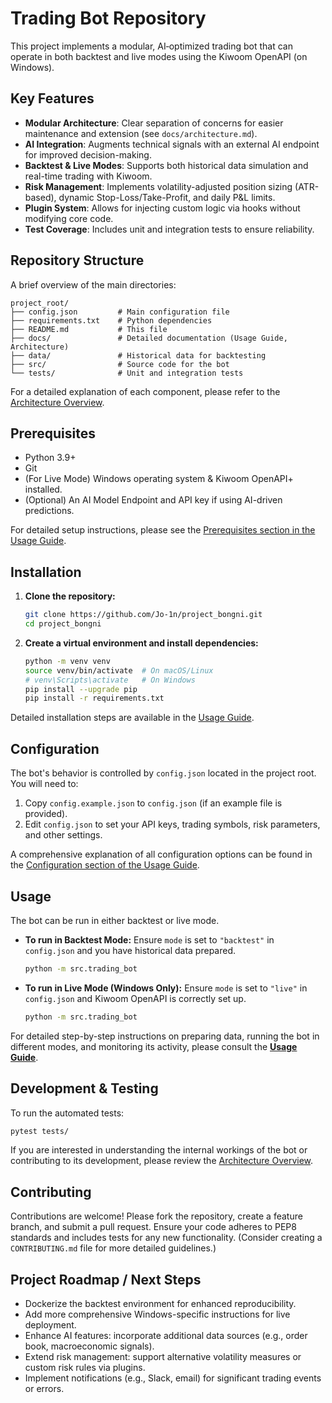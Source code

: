 # Trading Bot Repository

This project implements a modular, AI‐optimized trading bot that can operate in both backtest and live modes using the Kiwoom OpenAPI (on Windows).

## Key Features

*   **Modular Architecture**: Clear separation of concerns for easier maintenance and extension (see `docs/architecture.md`).
*   **AI Integration**: Augments technical signals with an external AI endpoint for improved decision-making.
*   **Backtest & Live Modes**: Supports both historical data simulation and real-time trading with Kiwoom.
*   **Risk Management**: Implements volatility-adjusted position sizing (ATR-based), dynamic Stop-Loss/Take-Profit, and daily P&L limits.
*   **Plugin System**: Allows for injecting custom logic via hooks without modifying core code.
*   **Test Coverage**: Includes unit and integration tests to ensure reliability.

## Repository Structure

A brief overview of the main directories:
```
project_root/
├── config.json         # Main configuration file
├── requirements.txt    # Python dependencies
├── README.md           # This file
├── docs/               # Detailed documentation (Usage Guide, Architecture)
├── data/               # Historical data for backtesting
├── src/                # Source code for the bot
└── tests/              # Unit and integration tests
```
For a detailed explanation of each component, please refer to the [Architecture Overview](docs/architecture.md).

## Prerequisites

*   Python 3.9+
*   Git
*   (For Live Mode) Windows operating system & Kiwoom OpenAPI+ installed.
*   (Optional) An AI Model Endpoint and API key if using AI-driven predictions.

For detailed setup instructions, please see the [Prerequisites section in the Usage Guide](docs/Usage.md#1-prerequisites).

## Installation

1.  **Clone the repository:**
    ```bash
    git clone https://github.com/Jo-1n/project_bongni.git
    cd project_bongni
    ```
2.  **Create a virtual environment and install dependencies:**
    ```bash
    python -m venv venv
    source venv/bin/activate  # On macOS/Linux
    # venv\Scripts\activate   # On Windows
    pip install --upgrade pip
    pip install -r requirements.txt
    ```
Detailed installation steps are available in the [Usage Guide](docs/Usage.md#1-prerequisites).

## Configuration

The bot's behavior is controlled by `config.json` located in the project root. You will need to:
1.  Copy `config.example.json` to `config.json` (if an example file is provided).
2.  Edit `config.json` to set your API keys, trading symbols, risk parameters, and other settings.

A comprehensive explanation of all configuration options can be found in the [Configuration section of the Usage Guide](docs/Usage.md#2-configuring-configjson).

## Usage

The bot can be run in either backtest or live mode.

*   **To run in Backtest Mode:**
    Ensure `mode` is set to `"backtest"` in `config.json` and you have historical data prepared.
    ```bash
    python -m src.trading_bot
    ```
*   **To run in Live Mode (Windows Only):**
    Ensure `mode` is set to `"live"` in `config.json` and Kiwoom OpenAPI is correctly set up.
    ```bash
    python -m src.trading_bot
    ```

For detailed step-by-step instructions on preparing data, running the bot in different modes, and monitoring its activity, please consult the **[Usage Guide](docs/Usage.md)**.

## Development & Testing

To run the automated tests:
```bash
pytest tests/
```
If you are interested in understanding the internal workings of the bot or contributing to its development, please review the [Architecture Overview](docs/architecture.md).

## Contributing

Contributions are welcome! Please fork the repository, create a feature branch, and submit a pull request.
Ensure your code adheres to PEP8 standards and includes tests for any new functionality.
(Consider creating a `CONTRIBUTING.md` file for more detailed guidelines.)

## Project Roadmap / Next Steps

*   Dockerize the backtest environment for enhanced reproducibility.
*   Add more comprehensive Windows-specific instructions for live deployment.
*   Enhance AI features: incorporate additional data sources (e.g., order book, macroeconomic signals).
*   Extend risk management: support alternative volatility measures or custom risk rules via plugins.
*   Implement notifications (e.g., Slack, email) for significant trading events or errors.
